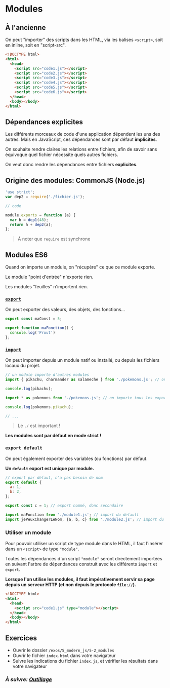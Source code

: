 # Modules

## À l'ancienne

On peut "importer" des scripts dans les HTML, via les balises `<script>`, soit en inline, soit en "script-src".

```html
<!DOCTYPE html>
<html>
  <head>
    <script src="code1.js"></script>
    <script src="code2.js"></script>
    <script src="code3.js"></script>
    <script src="code4.js"></script>
    <script src="code5.js"></script>
    <script src="code6.js"></script>
  </head>
  <body></body>
</html>
```

## Dépendances explicites

Les différents morceaux de code d'une application dépendent les uns des autres. Mais en JavaScript, ces dépendances sont par défaut **implicites**.

On souhaite rendre claires les relations entre fichiers, afin de savoir sans équivoque quel fichier nécessite quels autres fichiers.

On veut donc rendre les dépendances entre fichiers **explicites**.

## Origine des modules: CommonJS (Node.js)

```js
'use strict';
var dep2 = require('./fichier.js');

// code

module.exports = function (a) {
  var h = dep1(48);
  return h + dep2(a);
};
```

> À noter que `require` est synchrone

## Modules ES6

Quand on importe un module, on "récupère" ce que ce module exporte.

Le module "point d'entrée" n'exporte rien.

Les modules "feuilles" n'importent rien.

### [`export`](https://developer.mozilla.org/fr/docs/Web/JavaScript/Reference/Instructions/export)

On peut exporter des valeurs, des objets, des fonctions...

```js
export const maConst = 5;

export function maFonction() {
  console.log('Prout')
};
```

### [`import`](https://developer.mozilla.org/fr/docs/Web/JavaScript/Reference/Instructions/import)

On peut importer depuis un module natif ou installé, ou depuis les fichiers locaux du projet.

```js
// un module importe d'autres modules
import { pikachu, charmander as salameche } from './pokemons.js'; // on importe seulement "pikachu" et "charmander", que je renomme en "salameche"

console.log(pikachu);

import * as pokemons from './pokemons.js'; // on importe tous les exports

console.log(pokemons.pikachu);

// ...
```

> Le `./` est important !

**Les modules sont par défaut en mode strict !**

### `export default`

On peut également exporter des variables (ou fonctions) par défaut.

**Un `default` export est unique par module.**

```js
// export par défaut, n'a pas besoin de nom
export default {
  a: 1,
  b: 2,
};

export const c = 1; // export nommé, donc secondaire
```

```js
import maFonction from './module1.js'; // import du default
import jePeuxChangerLeNom, {a, b, c} from './module2.js'; // import du default et de secondaires
```

### Utiliser un module

Pour pouvoir utiliser un script de type module dans le HTML, il faut l'insérer dans un `<script>` de type `"module"`.

Toutes les dépendances d'un script `"module"` seront directement importées en suivant l'arbre de dépendances construit avec les différents `import` et `export`.

**Lorsque l'on utilise les modules, il faut impérativement servir sa page depuis un serveur HTTP (et non depuis le protocole `file://`).**

```html
<!DOCTYPE html>
<html>
  <head>
    <script src="code1.js" type="module"></script>
  </head>
  <body></body>
</html>
```

## Exercices

- Ouvrir le dossier `/exos/5_modern_js/5-2_modules`
- Ouvrir le fichier `index.html` dans votre navigateur
- Suivre les indications du fichier `index.js`, et vérifier les résultats dans votre navigateur


### _À suivre: [Outillage](../6_tooling/ReadMe.md)_
